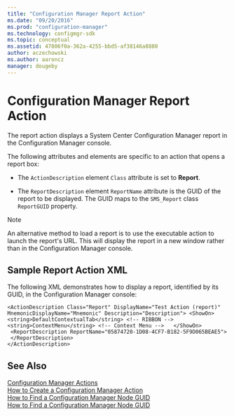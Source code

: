 ```yaml
---
title: "Configuration Manager Report Action"
ms.date: "09/20/2016"
ms.prod: "configuration-manager"
ms.technology: configmgr-sdk
ms.topic: conceptual
ms.assetid: 47806f0a-362a-4255-bbd5-af38146a8880
author: aczechowski
ms.author: aaroncz
manager: dougeby
---
```

# Configuration Manager Report Action
The report action displays a System Center Configuration Manager report in the Configuration Manager console.  

 The following attributes and elements are specific to an action that opens a report box:  

-   The `ActionDescription` element `Class` attribute is set to **Report**.  

-   The `ReportDescription` element `ReportName` attribute is the GUID of the report to be displayed. The GUID maps to the `SMS_Report` class `ReportGUID` property.  

> [!NOTE]
>  An alternative method to load a report is to use the executable action to launch the report's URL. This will display the report in a new window rather than in the Configuration Manager console.  

## Sample Report Action XML  
 The following XML demonstrates how to display a report, identified by its GUID, in the Configuration Manager console:  

```  
<ActionDescription Class="Report" DisplayName="Test Action (report)" MnemonicDisplayName="Mnemonic" Description="Description"> <ShowOn>      <string>DefaultContextualTab</string> <!-- RIBBON -->     <string>ContextMenu</string> <!-- Context Menu -->   </ShowOn>        
 <ReportDescription ReportName="05874720-1D08-4CF7-B182-5F9D065BEAE5">  
 </ReportDescription>  
</ActionDescription>  
```  

## See Also  
 [Configuration Manager Actions](../../../../develop/core/servers/console/configuration-manager-actions.md)   
 [How to Create a Configuration Manager Action](../../../../develop/core/servers/console/how-to-create-a-configuration-manager-action.md)   
 [How to Find a Configuration Manager Node GUID](../../../../develop/core/servers/console/how-to-find-a-configuration-manager-console-node-guid.md)   
 [How to Find a Configuration Manager Node GUID](../../../../develop/core/servers/console/how-to-find-a-configuration-manager-console-node-guid.md)
